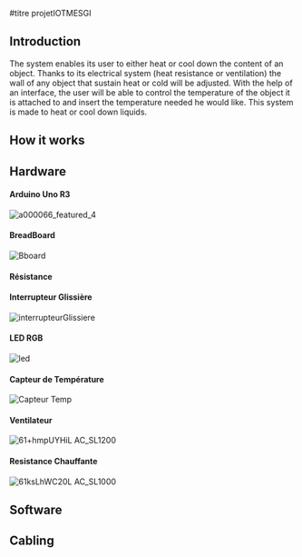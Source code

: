 #titre projetIOTMESGI


## Introduction

The system enables its user to either heat or cool down the content of an object. Thanks to its electrical system (heat resistance or ventilation) the wall of any object that sustain heat or cold will be adjusted. With the help of an interface, the user will be able to control the temperature of the object it is attached to and insert the temperature needed he would like. 
This system is made to heat or cool down liquids. 

## How it works

## Hardware

#### Arduino Uno R3
![a000066_featured_4](https://user-images.githubusercontent.com/25655382/80113931-34b97200-8583-11ea-9a97-de5afb1e4386.jpg)

#### BreadBoard

![Bboard](https://user-images.githubusercontent.com/25655382/80186337-219fb400-860e-11ea-84fd-c3b88b63d84b.JPG)

#### Résistance 

#### Interrupteur Glissière

![interrupteurGlissiere](https://user-images.githubusercontent.com/25655382/80114142-7b0ed100-8583-11ea-9df4-b39672bf626c.jpg)


#### LED RGB

![led](https://user-images.githubusercontent.com/25655382/80186229-f74df680-860d-11ea-9b78-7f4f9fb941c9.JPG)


#### Capteur de Température

![Capteur Temp](https://user-images.githubusercontent.com/25655382/80186823-e782e200-860e-11ea-92b6-687404cafa3a.jpg)


#### Ventilateur

![61+hmpUYHiL _AC_SL1200_](https://user-images.githubusercontent.com/25655382/80114275-aee9f680-8583-11ea-8df6-69d4e626da9f.jpg)


#### Resistance Chauffante 
![61ksLhWC20L _AC_SL1000_](https://user-images.githubusercontent.com/25655382/80114329-ba3d2200-8583-11ea-8c6a-83cda1ba6c79.jpg)


## Software 

## Cabling



